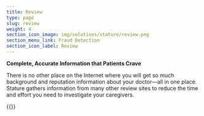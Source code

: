 ```yaml
---
title: Review
type: page
slug: review
weight: 4
section_icon_image: img/solutions/stature/review.png
section_menu_link: Fraud Detection
section_icon_label: Review
---
```


**Complete, Accurate Information that Patients Crave**

There is no other place on the Internet where you will get so much background and reputation information about your doctor—all in one place. Stature gathers information from many other review sites to reduce the time and effort you need to investigate your caregivers.

{{<list type="reviews">}}

